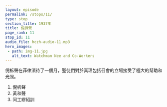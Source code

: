 ```yaml
---
layout: episode
permalink: /stops/11/
type: stop
section_title: 1937年
title: 倪柝聲
page_rank: 11
stop_id: 11
audio_file: hczh-audio-11.mp3
hero_images:
 - path: img-11.jpg
   alt_text: Watchman Nee and Co-Workers
---
```


<!-- Watchman Nee stayed for a month in the Philippines, and the saints received much help and clarity regarding the truths, including the ground of the church.

1. Watchman Nee 
2. Huang Ho Seng 
3. Co-worker Simon Meek   -->

<!---
title: 倪柝聲
-->
倪柝聲在菲律濱待了一個月，聖徒們對於真理包括召會的立場接受了極大的幫助和光照。

1. 倪柝聲
2. 黃和聲
3. 同工繆紹訓


<!--- TRANSCRIPT
Back in July 1937, before Brother Nee’s arrival, the church in Manila had planned to advertise the conference in newspapers and hang big banners on the streets to promote Watchman Nee, as was commonly practiced among preachers and evangelists. However, when Brother Nee learned of this, he adamantly opposed using human methods and propaganda for God’s work. He even threatened to call off the conference if the brothers did not cease the advertisement and promotion. The conference eventually proceeded, but only after all the publicity activities were halted.

讓我們回到 1937 年七月，倪弟兄來到之前，馬尼拉召會已定規好要登報宣傳，並掛橫街的大布廣告條來介紹倪柝聲，一如以前傳道者和佈道家所做的。然而倪柝聲一聽說很不贊同為著神的工作使用屬人的方法。他吩咐要馬上取消，原則他就不講，結果一切宣傳作用的舉動都不作了，才開始特會。
-->